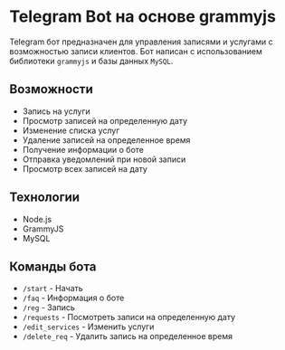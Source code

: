 # Telegram Bot на основе grammyjs

Telegram бот предназначен для управления записями и услугами с возможностью записи клиентов. Бот написан с использованием библиотеки `grammyjs` и базы данных `MySQL`.

## Возможности

- Запись на услуги
- Просмотр записей на определенную дату
- Изменение списка услуг
- Удаление записей на определенное время
- Получение информации о боте
- Отправка уведомлений при новой записи
- Просмотр всех записей на дату

## Технологии

  - Node.js
  - GrammyJS
  - MySQL

## Команды бота

- `/start` - Начать
- `/faq` - Информация о боте
- `/reg` - Запись
- `/requests` - Посмотреть записи на определенную дату
- `/edit_services` - Изменить услуги
- `/delete_req` - Удалить запись на определенное время
